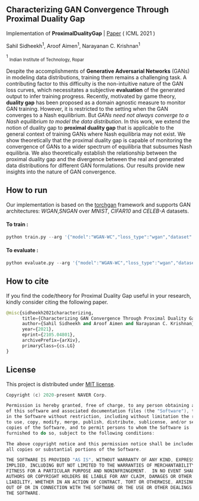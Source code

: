 ## Characterizing GAN Convergence Through Proximal Duality Gap

Implementation of **ProximalDualityGap** | [Paper](https://arxiv.org/abs/2105.04801) ( ICML 2021 )

Sahil Sidheekh<sup>1</sup>, Aroof Aimen<sup>1</sup>, Narayanan C. Krishnan<sup>1</sup>

<sup>1</sup> <sub>Indian Institute of Technology, Ropar</sub>  

Despite the accomplishments of **Generative Adversarial Networks** (GANs) in modeling data distributions, training them remains a challenging task. A contributing factor to this difficulty is the non-intuitive nature of the GAN loss curves, which necessitates a subjective **evaluation** of the generated output to infer training progress. Recently, motivated by game theory, **duality gap** has been proposed as a domain agnostic measure to monitor GAN training. However, it is restricted to the setting when the GAN converges to a Nash equilibrium. But *GANs need not always converge to a Nash equilibrium to model the data distribution*. In this work, we extend the notion of duality gap to **proximal duality gap** that is applicable to the general context of training GANs where Nash equilibria may not exist. We show theoretically that the proximal duality gap is capable of monitoring the convergence of GANs to a wider spectrum of equilibria that subsumes Nash equilibria. We also theoretically establish the relationship between the proximal duality gap and the divergence between the real and generated data distributions for different GAN formulations. Our results provide new insights into the nature of GAN convergence.

<!-- <a href="http://www.youtube.com/watch?feature=player_embedded&v=lkjMxZDGubA
" target="_blank"><img src="http://img.youtube.com/vi/lkjMxZDGubA/0.jpg" 
alt="VIDEO" width="700" border="10" /></a> -->

## How to run

Our implementation is based on the [torchgan](https://github.com/torchgan/torchgan) framework and supports GAN architectures: *WGAN*,*SNGAN* over *MNIST*, *CIFAR10* and *CELEB-A* datasets.

#### To train :

```python
python train.py --arg '{"model":"WGAN-WC","loss_type":"wgan","dataset":"CIFAR-10","channels":3,"img_size":32,"step_channels":32,"epochs":200,"ncritic":1,"resume":1,"gpu":0,"sample_size":100,"nrow":10}'
```

#### To evaluate :

```python
python evaluate.py --arg '{"model":"WGAN-WC","loss_type":"wgan","dataset":"CIFAR-10","channels":3,"img_size":32,"step_channels":32,"epochs":200,"ncritic":5,"gpu":0,"sample_size":100,"nrow":10}'
```


## How to cite

If you find the code/theory for Proximal Duality Gap useful in your research, kindly consider citing the following paper.

```python
@misc{sidheekh2021characterizing,
      title={Characterizing GAN Convergence Through Proximal Duality Gap}, 
      author={Sahil Sidheekh and Aroof Aimen and Narayanan C. Krishnan},
      year={2021},
      eprint={2105.04801},
      archivePrefix={arXiv},
      primaryClass={cs.LG}
}

```


## License

This project is distributed under [MIT license](LICENSE).

```c
Copyright (c) 2020-present NAVER Corp.

Permission is hereby granted, free of charge, to any person obtaining a copy
of this software and associated documentation files (the "Software"), to deal
in the Software without restriction, including without limitation the rights
to use, copy, modify, merge, publish, distribute, sublicense, and/or sell
copies of the Software, and to permit persons to whom the Software is
furnished to do so, subject to the following conditions:

The above copyright notice and this permission notice shall be included in
all copies or substantial portions of the Software.

THE SOFTWARE IS PROVIDED "AS IS", WITHOUT WARRANTY OF ANY KIND, EXPRESS OR
IMPLIED, INCLUDING BUT NOT LIMITED TO THE WARRANTIES OF MERCHANTABILITY,
FITNESS FOR A PARTICULAR PURPOSE AND NONINFRINGEMENT.  IN NO EVENT SHALL THE
AUTHORS OR COPYRIGHT HOLDERS BE LIABLE FOR ANY CLAIM, DAMAGES OR OTHER
LIABILITY, WHETHER IN AN ACTION OF CONTRACT, TORT OR OTHERWISE, ARISING FROM,
OUT OF OR IN CONNECTION WITH THE SOFTWARE OR THE USE OR OTHER DEALINGS IN
THE SOFTWARE.
```


